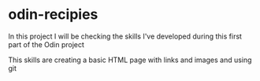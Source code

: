 # odin-recipies

In this project I will be checking the skills I've developed during this first part of the Odin project

This skills are creating a basic HTML page with links and images and using git 